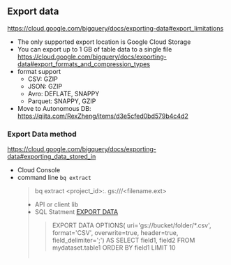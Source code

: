 

## Export data
https://cloud.google.com/bigquery/docs/exporting-data#export_limitations
- The only supported export location is Google Cloud Storage
- You can export up to 1 GB of table data to a single file
https://cloud.google.com/bigquery/docs/exporting-data#export_formats_and_compression_types
- format support
  - CSV:  GZIP
  - JSON: GZIP
  - Avro: DEFLATE, SNAPPY	
  - Parquet:  SNAPPY, GZIP
- Move to Autonomous DB: https://qiita.com/RexZheng/items/d3e5cfed0bd579b4c4d2
### Export Data method
https://cloud.google.com/bigquery/docs/exporting-data#exporting_data_stored_in
- Cloud Console
- command line `bq extract`
  > bq extract <project_id>:<dataset>.<table> gs://<bucket>/<filename.ext>
- API or client lib
- SQL Statment [EXPORT DATA](https://cloud.google.com/bigquery/docs/reference/standard-sql/other-statements#export_data_statement)
  > EXPORT DATA OPTIONS(
  uri='gs://bucket/folder/*.csv',
  format='CSV',
  overwrite=true,
  header=true,
  field_delimiter=';') AS
SELECT field1, field2 FROM mydataset.table1 ORDER BY field1 LIMIT 10
  
